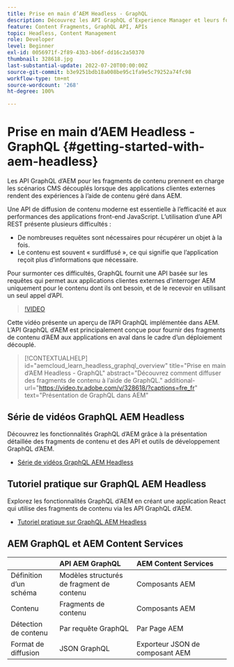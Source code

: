```yaml
---
title: Prise en main d’AEM Headless - GraphQL
description: Découvrez les API GraphQL d’Experience Manager et leurs fonctionnalités.
feature: Content Fragments, GraphQL API, APIs
topic: Headless, Content Management
role: Developer
level: Beginner
exl-id: 0056971f-2f89-43b3-bb6f-dd16c2a50370
thumbnail: 328618.jpg
last-substantial-update: 2022-07-20T00:00:00Z
source-git-commit: b3e9251bdb18a008be95c1fa9e5c79252a74fc98
workflow-type: tm+mt
source-wordcount: '268'
ht-degree: 100%

---
```


# Prise en main d’AEM Headless - GraphQL {#getting-started-with-aem-headless}

Les API GraphQL d’AEM pour les fragments de contenu
prennent en charge les scénarios CMS découplés lorsque des applications clientes externes rendent des expériences à l’aide de contenu géré dans AEM.

Une API de diffusion de contenu moderne est essentielle à l’efficacité et aux performances des applications front-end JavaScript. L’utilisation d’une API REST présente plusieurs difficultés :

* De nombreuses requêtes sont nécessaires pour récupérer un objet à la fois.
* Le contenu est souvent « surdiffusé », ce qui signifie que l’application reçoit plus d’informations que nécessaire.

Pour surmonter ces difficultés, GraphQL fournit une API basée sur les requêtes qui permet aux applications clientes externes d’interroger AEM uniquement pour le contenu dont ils ont besoin, et de le recevoir en utilisant un seul appel d’API.

>[!VIDEO](https://video.tv.adobe.com/v/328618?quality=12&learn=on)

Cette vidéo présente un aperçu de l’API GraphQL implémentée dans AEM. L’API GraphQL d’AEM est principalement conçue pour fournir des fragments de contenu d’AEM aux applications en aval dans le cadre d’un déploiement découplé.

>[!CONTEXTUALHELP]
>id="aemcloud_learn_headless_graphql_overview"
>title="Prise en main d’AEM Headless - GraphQL"
>abstract="Découvrez comment diffuser des fragments de contenu à l’aide de GraphQL."
>additional-url="https://video.tv.adobe.com/v/328618/?captions=fre_fr" text="Présentation de GraphQL dans AEM"

## Série de vidéos GraphQL AEM Headless

Découvrez les fonctionnalités GraphQL d’AEM grâce à la présentation détaillée des fragments de contenu et des API et outils de développement GraphQL d’AEM.

* [Série de vidéos GraphQL AEM Headless](./video-series/modeling-basics.md)

## Tutoriel pratique sur GraphQL AEM Headless

Explorez les fonctionnalités GraphQL d’AEM en créant une application React qui utilise des fragments de contenu via les API GraphQL d’AEM.

* [Tutoriel pratique sur GraphQL AEM Headless](./multi-step/overview.md)

## AEM GraphQL et AEM Content Services

|  | API AEM GraphQL | AEM Content Services |
|--------------------------------|:-----------------|:---------------------|
| Définition d’un schéma | Modèles structurés de fragment de contenu | Composants AEM |
| Contenu | Fragments de contenu | Composants AEM |
| Détection de contenu | Par requête GraphQL | Par Page AEM |
| Format de diffusion | JSON GraphQL | Exporteur JSON de composant AEM |
